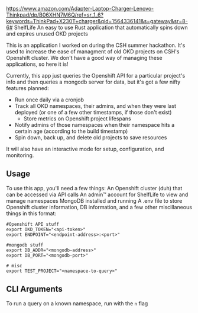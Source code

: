 https://www.amazon.com/Adapter-Laptop-Charger-Lenovo-Thinkpad/dp/B06XHN7M6Q/ref=sr_1_6?keywords=ThinkPad+X230T+charger&qid=1564336141&s=gateway&sr=8-6# ShelfLife
An easy to use Rust application that automatically spins down and expires unused OKD projects

This is an application I worked on during the CSH summer hackathon. It's used to increase the ease of managment of old OKD projects on CSH's Openshift cluster. We don't have a good way of managing these applications, so here it is!

Currently, this app just queries the Openshift API for a particular project's info and then queries a mongodb server for data, but it's got a few nifty features planned:
  - Run once daily via a cronjob
  - Track all OKD namespaces, their admins, and when they were last deployed (or one of a few other timestamps, if those don't exist)
    - Store metrics on Openshift project lifespans
  - Notify admins of those namespaces when their namespace hits a certain age (according to the build timestamp)
  - Spin down, back up, and delete old projects to save resources

It will also have an interactive mode for setup, configuration, and monitoring.

## Usage
To use this app, you'll need a few things:
  An Openshift cluster (duh) that can be accessed via API calls
  An admin™ account for ShelfLife to view and manage namespaces
  MongoDB installed and running
  A .env file to store Openshift cluster information, DB information, and a few other miscillaneous things in this format:
```
#Openshift API stuff
export OKD_TOKEN="<api-token>"
export ENDPOINT="<endpoint-address>:<port>"

#mongodb stuff
export DB_ADDR="<mongodb-address>"
export DB_PORT="<mongodb-port>"

# misc
export TEST_PROJECT="<namespace-to-query>"
```

## CLI Arguments
To run a query on a known namespace, run with the `n` flag
